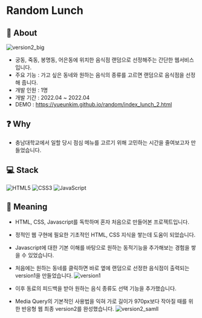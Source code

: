 # Random Lunch

## 📑 About
![version2_big](https://user-images.githubusercontent.com/65431814/173997366-6afd6587-a20c-4e25-bfa7-e82c4805e8bc.gif)
* 궁동, 죽동, 봉명동, 어은동에 위치한 음식점 랜덤으로 선정해주는 간단한 웹서비스입니다.
* 주요 기능 : 가고 싶은 동네와 원하는 음식의 종류를 고르면 랜덤으로 음식점을 선정해 줍니다.
* 개발 인원 : 1명
* 개발 기간 : 2022.04 ~ 2022.04
* DEMO : https://yueunkim.github.io/random/index_lunch_2.html

## ❓ Why
* 충남대학교에서 일할 당시 점심 메뉴를 고르기 위해 고민하는 시간을 줄여보고자 만들었습니다.  

## 💻 Stack
![HTML5](https://img.shields.io/badge/html5-%23E34F26.svg?style=for-the-badge&logo=html5&logoColor=white)
![CSS3](https://img.shields.io/badge/css3-%231572B6.svg?style=for-the-badge&logo=css3&logoColor=white)
![JavaScript](https://img.shields.io/badge/javascript-%23323330.svg?style=for-the-badge&logo=javascript&logoColor=%23F7DF1E)

## 🔎 Meaning
* HTML, CSS, Javascript를 독학하며 혼자 처음으로 만들어본 프로젝트입니다.
* 정적인 웹 구현에 필요한 기초적인 HTML, CSS 지식을 쌓는데 도움이 되었습니다.
* Javascript에 대한 기본 이해를 바탕으로 원하는 동적기능을 추가해보는 경험을 쌓을 수 있었습니다.
* 처음에는 원하는 동네를 클릭하면 바로 옆에 랜덤으로 선정한 음식점이 출력되는 version1을 만들었습니다.
![version1](https://user-images.githubusercontent.com/65431814/173997339-67616f0d-9e3b-4582-9a3b-ac3af8695d02.gif)

* 이후 동료의 피드백을 받아 원하는 음식 종류도 선택 기능을 추가했습니다.
* Media Query의 기본적인 사용법을 익혀 가로 길이가 970px보다 작아질 때를 위한 반응형 웹 최종 version2를 완성했습니다. 
![version2_samll](https://user-images.githubusercontent.com/65431814/173997371-e62afe0b-b439-4ff6-9de3-74a6b42a0222.gif)

